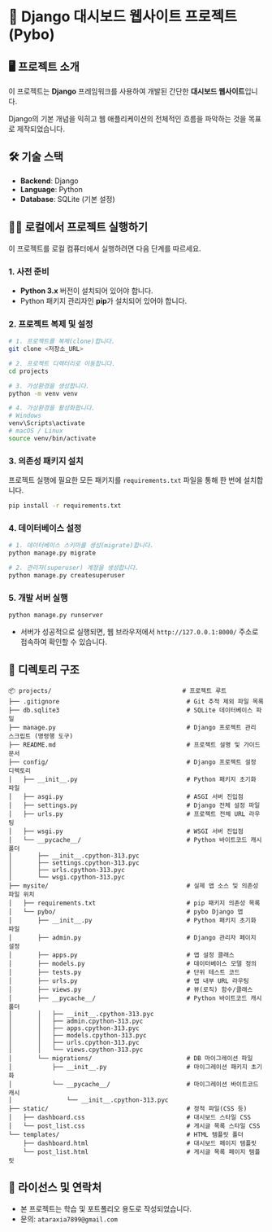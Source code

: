 # 📄 Django 대시보드 웹사이트 프로젝트 (Pybo)

## 🖥️ 프로젝트 소개

이 프로젝트는 **Django** 프레임워크를 사용하여 개발된 간단한 **대시보드 웹사이트**입니다.

Django의 기본 개념을 익히고 웹 애플리케이션의 전체적인 흐름을 파악하는 것을 목표로 제작되었습니다.

## 🛠️ 기술 스택

- **Backend**: Django
- **Language**: Python
- **Database**: SQLite (기본 설정)

## 🏃‍♂️ 로컬에서 프로젝트 실행하기

이 프로젝트를 로컬 컴퓨터에서 실행하려면 다음 단계를 따르세요.

### 1. 사전 준비

- **Python 3.x** 버전이 설치되어 있어야 합니다.
- Python 패키지 관리자인 **pip**가 설치되어 있어야 합니다.

### 2. 프로젝트 복제 및 설정

```bash
# 1. 프로젝트를 복제(clone)합니다.
git clone <저장소_URL>

# 2. 프로젝트 디렉터리로 이동합니다.
cd projects

# 3. 가상환경을 생성합니다.
python -m venv venv

# 4. 가상환경을 활성화합니다.
# Windows
venv\Scripts\activate
# macOS / Linux
source venv/bin/activate
```

### 3. 의존성 패키지 설치

프로젝트 실행에 필요한 모든 패키지를 `requirements.txt` 파일을 통해 한 번에 설치합니다.

```bash
pip install -r requirements.txt
```

### 4. 데이터베이스 설정

```bash
# 1. 데이터베이스 스키마를 생성(migrate)합니다.
python manage.py migrate

# 2. 관리자(superuser) 계정을 생성합니다.
python manage.py createsuperuser
```

### 5. 개발 서버 실행

```bash
python manage.py runserver
```

- 서버가 성공적으로 실행되면, 웹 브라우저에서 `http://127.0.0.1:8000/` 주소로 접속하여 확인할 수 있습니다.

## 📂 디렉토리 구조

```text
📦 projects/                                    # 프로젝트 루트
├── .gitignore                                   # Git 추적 제외 파일 목록
├── db.sqlite3                                   # SQLite 데이터베이스 파일
├── manage.py                                    # Django 프로젝트 관리 스크립트 (명령행 도구)
├── README.md                                    # 프로젝트 설명 및 가이드 문서
├── config/                                      # Django 프로젝트 설정 디렉토리
│   ├── __init__.py                              # Python 패키지 초기화 파일
│   ├── asgi.py                                  # ASGI 서버 진입점
│   ├── settings.py                              # Django 전체 설정 파일
│   ├── urls.py                                  # 프로젝트 전체 URL 라우팅
│   ├── wsgi.py                                  # WSGI 서버 진입점
│   └── __pycache__/                             # Python 바이트코드 캐시 폴더
│       ├── __init__.cpython-313.pyc
│       ├── settings.cpython-313.pyc
│       ├── urls.cpython-313.pyc
│       └── wsgi.cpython-313.pyc
├── mysite/                                      # 실제 앱 소스 및 의존성 파일 위치
│   ├── requirements.txt                         # pip 패키지 의존성 목록
│   └── pybo/                                    # pybo Django 앱
│       ├── __init__.py                          # Python 패키지 초기화 파일
│       ├── admin.py                             # Django 관리자 페이지 설정
│       ├── apps.py                              # 앱 설정 클래스
│       ├── models.py                            # 데이터베이스 모델 정의
│       ├── tests.py                             # 단위 테스트 코드
│       ├── urls.py                              # 앱 내부 URL 라우팅
│       ├── views.py                             # 뷰(로직) 함수/클래스
│       ├── __pycache__/                         # Python 바이트코드 캐시 폴더
│       │   ├── __init__.cpython-313.pyc
│       │   ├── admin.cpython-313.pyc
│       │   ├── apps.cpython-313.pyc
│       │   ├── models.cpython-313.pyc
│       │   ├── urls.cpython-313.pyc
│       │   └── views.cpython-313.pyc
│       └── migrations/                          # DB 마이그레이션 파일
│           ├── __init__.py                      # 마이그레이션 패키지 초기화
│           └── __pycache__/                     # 마이그레이션 바이트코드 캐시
│               └── __init__.cpython-313.pyc
├── static/                                      # 정적 파일(CSS 등)
│   ├── dashboard.css                            # 대시보드 스타일 CSS
│   └── post_list.css                            # 게시글 목록 스타일 CSS
└── templates/                                   # HTML 템플릿 폴더
    ├── dashboard.html                           # 대시보드 페이지 템플릿
    └── post_list.html                           # 게시글 목록 페이지 템플릿
```

## 📜 라이선스 및 연락처

- 본 프로젝트는 학습 및 포트폴리오 용도로 작성되었습니다.
- 문의: `ataraxia7899@gmail.com`
